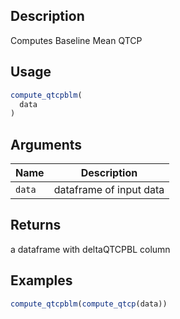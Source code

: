 ## Description

Computes Baseline Mean QTCP

## Usage

```r
compute_qtcpblm(
  data
)
```

## Arguments

| Name | Description |
|------|-------------|
| `data` | dataframe of input data |

## Returns

a dataframe with deltaQTCPBL column

## Examples

```r
compute_qtcpblm(compute_qtcp(data))
```



